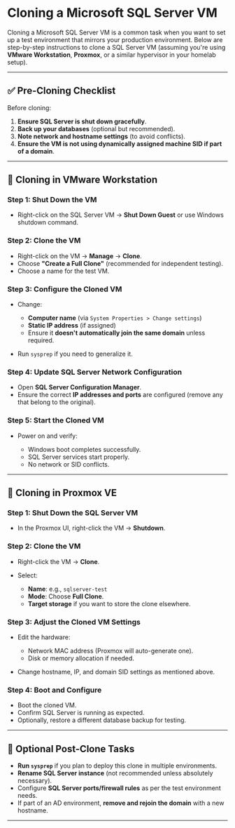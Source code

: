 # Cloning a Microsoft SQL Server VM
Cloning a Microsoft SQL Server VM is a common task when you want to set up a test environment that mirrors your production environment. Below are step-by-step instructions to clone a SQL Server VM (assuming you're using **VMware Workstation**, **Proxmox**, or a similar hypervisor in your homelab setup).

---

## ✅ **Pre-Cloning Checklist**

Before cloning:

1. **Ensure SQL Server is shut down gracefully**.
2. **Back up your databases** (optional but recommended).
3. **Note network and hostname settings** (to avoid conflicts).
4. **Ensure the VM is not using dynamically assigned machine SID if part of a domain**.

---

## 🔁 **Cloning in VMware Workstation**

### Step 1: Shut Down the VM

* Right-click on the SQL Server VM → **Shut Down Guest** or use Windows shutdown command.

### Step 2: Clone the VM

* Right-click on the VM → **Manage** → **Clone**.
* Choose **"Create a Full Clone"** (recommended for independent testing).
* Choose a name for the test VM.

### Step 3: Configure the Cloned VM

* Change:

  * **Computer name** (via `System Properties > Change settings`)
  * **Static IP address** (if assigned)
  * Ensure it **doesn't automatically join the same domain** unless required.
* Run `sysprep` if you need to generalize it.

### Step 4: Update SQL Server Network Configuration

* Open **SQL Server Configuration Manager**.
* Ensure the correct **IP addresses and ports** are configured (remove any that belong to the original).

### Step 5: Start the Cloned VM

* Power on and verify:

  * Windows boot completes successfully.
  * SQL Server services start properly.
  * No network or SID conflicts.

---

## 🔁 **Cloning in Proxmox VE**

### Step 1: Shut Down the SQL Server VM

* In the Proxmox UI, right-click the VM → **Shutdown**.

### Step 2: Clone the VM

* Right-click the VM → **Clone**.
* Select:

  * **Name**: e.g., `sqlserver-test`
  * **Mode**: Choose **Full Clone**.
  * **Target storage** if you want to store the clone elsewhere.

### Step 3: Adjust the Cloned VM Settings

* Edit the hardware:

  * Network MAC address (Proxmox will auto-generate one).
  * Disk or memory allocation if needed.
* Change hostname, IP, and domain SID settings as mentioned above.

### Step 4: Boot and Configure

* Boot the cloned VM.
* Confirm SQL Server is running as expected.
* Optionally, restore a different database backup for testing.

---

## 🔧 Optional Post-Clone Tasks

* **Run `sysprep`** if you plan to deploy this clone in multiple environments.
* **Rename SQL Server instance** (not recommended unless absolutely necessary).
* Configure **SQL Server ports/firewall rules** as per the test environment needs.
* If part of an AD environment, **remove and rejoin the domain** with a new hostname.

---

